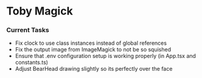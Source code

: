 # Toby Magick

### Current Tasks

- Fix clock to use class instances instead of global references
- Fix the output image from ImageMagick to not be so squished
- Ensure that .env configuration setup is working properly (in App.tsx and constants.ts)
- Adjust BearHead drawing slightly so its perfectly over the face
